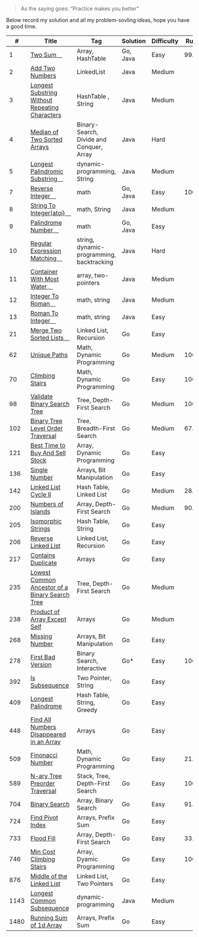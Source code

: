 > As the saying goes: “Practice makes you better"

Below record my solution and all my problem-sovling ideas, hope you have a good time.

| #    | Title                                                                                                                                                                                                                        | Tag                                       | Solution | Difficulty | Runtime | Memory |
| ---- | ---------------------------------------------------------------------------------------------------------------------------------------------------------------------------------------------------------------------------- | ----------------------------------------- | -------- | ---------- | ------- | ------ |
| 1    | [Two Sum　](1/two_sum.md)                                                                                                                                                                                                    | Array, HashTable                          | Go, Java | Easy       | 99.91%  | 5.65%  |
| 2    | [Add Two Numbers ](https://github.com/ReGYChang/LeetCode/blob/master/%5B2%5DAdd%20Two%20Numbers/AddTwoNumbers.md)                                                                                                            | LinkedList                                | Java     | Medium     |
| 3    | [Longest Substring Without Repeating Characters ](https://github.com/ReGYChang/LeetCode/blob/master/%5B3%5DLongest%C2%A0Substring%C2%A0Without%C2%A0Repeating%C2%A0Characters/LongestSubstringWithoutRepeatingCharacters.md) | HashTable , String                        | Java     | Medium     |
| 4    | [Median of Two Sorted Arrays ](https://github.com/ReGYChang/LeetCode/blob/master/%5B4%5DMedian%20of%20Two%20Sorted%20Array/MedianofTwoSortedArray.md)                                                                        | Binary-Search, Divide and Conquer, Array  | Java     | Hard       |
| 5    | [Longest Palindromic Substring　](https://github.com/ReGYChang/LeetCode/blob/master/%5B5%5DLongest%20Palindromic%20SubString/LongestPalindromicSubString.md)                                                                 | dynamic-programming, String               | Java     | Medium     |
| 7    | [Reverse Integer　](7/reverse_interger.go)                                                                                                                                                                                   | math                                      | Go, Java | Easy       | 100%    | 5.55%  |
| 8    | [String To Integer(atoi)　](https://github.com/ReGYChang/LeetCode/blob/master/%5B8%5DString%20To%20Integer%20(atoi)/StringToInteger-atoi.md)                                                                                 | math, String                              | Java     | Medium     |
| 9    | [Palindrome Number　](9/palindrome_number.md)                                                                                                                                                                                | math                                      | Go, Java | Easy       |
| 10   | [Regular Expression Matching　](./[10]Regular%20Expression%20Matching/RegularExpressionMatching.md)                                                                                                                          | string, dynamic-programming, backtracking | Java     | Hard       |
| 11   | [Container With Most Water　](./[11]Container%20With%20Most%20Water/CotainerWithMostWater.md)                                                                                                                                | array, two-pointers                       | Java     | Medium     |
| 12   | [Integer To Roman　](./[12]Integer%20To%20Roman/integerToRoman.md)                                                                                                                                                           | math, string                              | Java     | Medium     |
| 13   | [Roman To Integer　](./[13]Roman%20To%20Integer/RomanToInteger.md)                                                                                                                                                           | math, string                              | Java     | Easy       |
| 21   | [Merge Two Sorted Lists　](./21/merge_two_sorted_lists.go)                                                                                                                                                                   | Linked List, Recursion                    | Go       | Easy       |
| 62   | [Unique Paths](62/README.md)                                                                                                                                                                                                 | Math, Dynamic Programming                 | Go       | Medium     | 100.00% | 75.66% |
| 70   | [Climbing Stairs](70/README.md)                                                                                                                                                                                              | Math, Dynamic Programming                 | Go       | Easy       | 100%    | 91.21% |
| 98   | [Validate Binary Search Tree](./98/README.md)                                                                                                                                                                                | Tree, Depth-First Search                  | Go       | Medium     | 100%    | 85.09% |
| 102  | [Binary Tree Level Order Traversal](./102/README.md)                                                                                                                                                                         | Tree, Breadth-First Search                | Go       | Medium     | 67.53%  | 89.92% |
| 121  | [Best Time to Buy And Sell Stock](./121/best_time_to_buy_and_sell_stock.go)                                                                                                                                                  | Array, Dynamic Programming                | Go       | Easy       |
| 136  | [Single Number](136/single_number.go)                                                                                                                                                                                        | Arrays, Bit Manipulation                  | Go       | Easy       |
| 142  | [Linked List Cycle II](142/llinked_list_cycle_2.go)                                                                                                                                                                          | Hash Table, Linked List                   | Go       | Medium     | 28.12%  | 12.07% |
| 200  | [Numbers of Islands](200/README.md)                                                                                                                                                                                          | Array, Depth-First Search                 | Go       | Medium     | 90.84%  | 46.68% |
| 205  | [Isomorphic Strings](205/isomorphic_strings.go)                                                                                                                                                                              | Hash Table, String                        | Go       | Easy       |
| 206  | [Reverse Linked List](206/reverse_linked_list.go)                                                                                                                                                                            | Linked List, Recursion                    | Go       | Easy       |
| 217  | [Contains Duplicate](217/contains_duplicate.go)                                                                                                                                                                              | Arrays                                    | Go       | Easy       |
| 235  | [Lowest Common Ancestor of a Binary Search Tree](235/README.md)                                                                                                                                                              | Tree, Depth-First Search                  | Go       | Medium     |
| 238  | [Product of Array Except Self](238/product_of_array_except_self.go)                                                                                                                                                          | Arrays                                    | Go       | Medium     |
| 268  | [Missing Number](268/missing_number.go)                                                                                                                                                                                      | Arrays, Bit Manipulation                  | Go       | Easy       |
| 278  | [First Bad Version](278/README.md)                                                                                                                                                                                           | Binary Search, Interactive                | Go*      | Easy       | 100.00% | 87.98% |
| 392  | [Is Subsequence](392/is_subsequence.go)                                                                                                                                                                                      | Two Pointer, String                       | Go       | Easy       |
| 409  | [Longest Palindrome](409/longest_palindrome.go)                                                                                                                                                                              | Hash Table, String, Greedy                | Go       | Easy       |
| 448  | [Find All Numbers Disappeared in an Array](448/find_all_numbers_disappeared.go)                                                                                                                                              | Arrays                                    | Go       | Easy       |
| 509  | [Finonacci Number](509/README.md)                                                                                                                                                                                            | Math, Dynamic Programming                 | Go       | Easy       | 21.35%  | 34.38% |
| 589  | [N-ary Tree Preorder Traversal](589/nary_tree_preorder_traversal.go)                                                                                                                                                         | Stack, Tree, Depth-First Search           | Go       | Easy       | 100%    | 79.22% |
| 704  | [Binary Search](704/README.md)                                                                                                                                                                                               | Array, Binary Search                      | Go       | Easy       | 91.93%  | 94.44% |
| 724  | [Find Pivot Index](724/find_pivot_index.go)                                                                                                                                                                                  | Arrays, Prefix Sum                        | Go       | Easy       |
| 733  | [Flood Fill](733/README.md)                                                                                                                                                                                                  | Array, Depth-First Search                 | Go       | Easy       | 33.70%  | 18.72% |
| 746  | [Min Cost Climbing Stairs](746/README.md/)                                                                                                                                                                                   | Array, Dyamic Programming                 | Go       | Easy       | 100%    | 43.33% |
| 876  | [Middle of the Linked List](876/middle_of_the_linked_list.go)                                                                                                                                                                | Linked List, Two Pointers                 | Go       | Easy       |
| 1143 | [Longest Common Subsequence](https://github.com/ReGYChang/LeetCode/blob/master/%5B1143%5DLongest%20Common%20Subsequence/LongestCommonSubsequence.md)                                                                         | dynamic-programming                       | Java     | Medium     |
| 1480 | [Running Sum of 1d Array](1480/running_sum_of_1d_array.go)                                                                                                                                                                   | Arrays, Prefix Sum                        | Go       | Easy       |